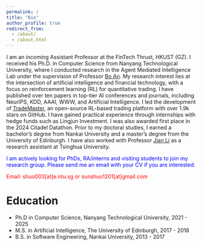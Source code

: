 ```yaml
---
permalink: /
title: "Bio"
author_profile: true
redirect_from: 
  - /about/
  - /about.html
---
```


I am an incoming Assistant Professor at the FinTech Thrust, HKUST (GZ). I received his Ph.D. in Computer Science from Nanyang Technological University, where I conducted research in the Agent Mediated Intelligence Lab under the supervision of Professor [Bo An](https://personal.ntu.edu.sg/boan/). My research interest lies at the intersection of artificial intelligence and financial technology, with a focus on reinforcement learning (RL) for quantitative trading. I have published over ten papers in top-tier AI conferences and journals, including NeurIPS, KDD, AAAI, WWW, and Artificial Intelligence. I led the development of [TradeMaster](https://github.com/TradeMaster-NTU/TradeMaster), an open-source RL-based trading platform with over 1.9k stars on GitHub. I have gained practical experience through internships with hedge funds such as Lingjun Investment. I was also awarded first place in the 2024 Citadel Datathon. Prior to my doctoral studies, I earned a bachelor’s degree from Nankai University and a master’s degree from the University of Edinburgh. I have also worked with Professor [Jian Li](https://people.iiis.tsinghua.edu.cn/~jianli/) as a research assistant at Tsinghua University.

<span style="color:blue">I am actively looking for PhDs, RA/interns and visiting students to join my research group. Please send me an email with your CV if you are interested.

<span style="color:red">Email: shuo003[at]e.ntu.sg or sunshuo1201[at]gmail.com</span>

Education
======
* Ph.D in Computer Science, Nanyang Technological University, 2021 - 2025
* M.S. in Artificial Intelligence, The University of Edinburgh, 2017 - 2018
* B.S. in Software Engineering, Nankai University, 2013 - 2017